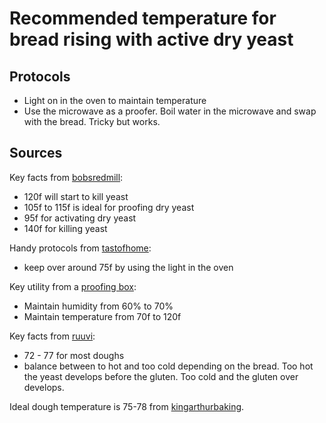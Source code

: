 # Recommended temperature for bread rising with active dry yeast

## Protocols

- Light on in the oven to maintain temperature
- Use the microwave as a proofer. Boil water in the microwave and swap with the bread. Tricky but works.

## Sources

Key facts from [bobsredmill]:

- 120f will start to kill yeast
- 105f to 115f is ideal for proofing dry yeast
- 95f for activating dry yeast
- 140f for killing yeast

Handy protocols from [tastofhome]:

- keep over around 75f by using the light in the oven

Key utility from a [proofing box]:

- Maintain humidity from 60% to 70%
- Maintain temperature from 70f to 120f

Key facts from [ruuvi]:

- 72 - 77 for most doughs
- balance between to hot and too cold depending on the bread. Too hot the yeast develops before the gluten. Too cold and the gluten over develops.

Ideal dough temperature is 75-78 from [kingarthurbaking].

[bobsredmill]: https://www.bobsredmill.com/blog/baking-101/what-temperature-kills-yeast/
[tastofhome]: https://www.tasteofhome.com/article/how-to-proof-bread-when-its-cold-outside-and-inside/
[proofing box]: https://www.surlatable.com/folding-proofer-slow-cooker/PRO-3318300.html
[ruuvi]: https://ruuvi.com/baking/#:~:text=The%20optimum%20rising%20temperature%20for,have%20enough%20time%20to%20develop.
[kingarthurbaking]: https://www.kingarthurbaking.com/blog/2018/05/29/desired-dough-temperature
